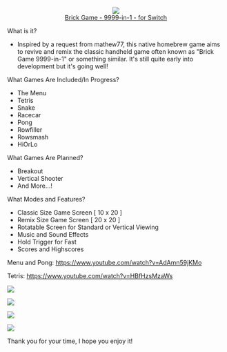 <p align="center">
<img src="https://github.com/Chrscool8/Brick-Game-9999-in-1-for-Switch/blob/main/resources/icon.jpg?raw=true">
<br>
<a href="https://gbatemp.net/threads/brick-game-9999-in-1-clone-project.586221/">Brick Game - 9999-in-1 - for Switch</a>
</p>

What is it?
- Inspired by a request from mathew77, this native homebrew game aims to revive and remix the classic handheld game often known as "Brick Game 9999-in-1" or something similar. It's still quite early into development but it's going well!

What Games Are Included/In Progress?
- The Menu
- Tetris
- Snake
- Racecar
- Pong
- Rowfiller
- Rowsmash
- HiOrLo

What Games Are Planned?
- Breakout
- Vertical Shooter
- And More...!

What Modes and Features?
- Classic Size Game Screen [ 10 x 20 ]
- Remix Size Game Screen [ 20 x 20 ]
- Rotatable Screen for Standard or Vertical Viewing
- Music and Sound Effects
- Hold Trigger for Fast
- Scores and Highscores

Menu and Pong:
https://www.youtube.com/watch?v=AdAmn59jKMo

Tetris:
https://www.youtube.com/watch?v=HBfHzsMzaWs

![](https://i.imgur.com/abHnkfj.jpg)

![](https://i.imgur.com/d8dG2iD.jpg)

![](https://github.com/Chrscool8/Brick-Game-9999-in-1-for-Switch/raw/main/screenshots/03%20-%20sprites.jpg)

![](https://i.imgur.com/QhLFsuI.jpg)

Thank you for your time, I hope you enjoy it!
